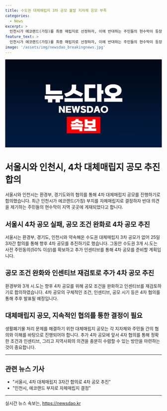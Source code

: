 ```yaml
---
title: 수도권 대체매립지 3차 공모 불발 지자체 응모 부족
categories:
  - News
excerpt: >
  인천시가 에코랜드(가칭)를 최종 매립지로 선정하자, 이에 반대하는 주민들의 현수막이 등장했다. 지난 3월 28일부터 진행된 수도권 대체매립지 3차 공모에는 지자체 응모가 없었고, 이에 환경부와 3개 시·도는 공모 조건 완화와 인센티브 재검토를 통해 4차 공모를 추진하기로 합의했다. 구체적인 조건은 추후 발표될 예정이며, 대체매립지 유치조건으로 특별지원금 3000억 원을 내걸었다.
feature_text: >
  인천시가 에코랜드(가칭)를 최종 매립지로 선정하자, 이에 반대하는 주민들의 현수막이 등장했다. 지난 3월 28일부터 진행된 수도권 대체매립지 3차 공모에는 지자체 응모가 없었고, 이에 환경부와 3개 시·도는 공모 조건 완화와 인센티브 재검토를 통해 4차 공모를 추진하기로 합의했다. 구체적인 조건은 추후 발표될 예정이며, 대체매립지 유치조건으로 특별지원금 3000억 원을 내걸었다.
image: '/assets/img/newsdao_breakingnews.jpg'
---
```


<p><img src="/assets/img/newsdao_breakingnews.jpg" alt="implanttips 속보" /></p>

<h1>서울시와 인천시, 4차 대체매립지 공모 추진 합의</h1>

<p data-ke-size="size16">서울시와 인천시는 환경부, 경기도와의 협의를 통해 4차 대체매립지 공모를 진행하기로 합의했습니다. 최근 인천시가 에코랜드(가칭) 부지를 자체매립지로 결정하자 반대 의견을 제기하는 주민들의 현수막이 지역 곳곳에 게재되었다고 합니다.</p>

<h2 data-ke-size="size26">서울시 4차 공모 실패, 공모 조건 완화로 4차 공모 추진</h2>

<p data-ke-size="size16">서울시는 환경부, 경기도, 인천시와 약속해온 수도권 대체매립지 3차 공모가 없어 25일 3자간 합의를 통해 향후 4차 공모를 추진하기로 했습니다. 그동안 수도권 3개 시․도는 사전 주민동의(50% 이상)를 확보하고 추가 인센티브를 통해 4차 공모를 준비할 계획입니다.</p>

<h2 data-ke-size="size26">공모 조건 완화와 인센티브 재검토로 추가 4차 공모 추진</h2>

<p data-ke-size="size16">환경부와 3개 시․도는 향후 4차 공모를 위해 공모 조건을 완화하고 인센티브를 재검토하기로 합의하였습니다. 4차 공모의 구체적인 조건, 인센티브, 공모 시기 등은 4자 협의를 통해 추후 발표될 예정입니다.</p>

<h2 data-ke-size="size26">대체매립지 공모, 지속적인 협의를 통한 결정이 필요</h2>

<p data-ke-size="size16">생활폐기물 처리 문제를 해결하기 위한 대체매립지 공모는 각 지자체와 주민들 간의 협의와 이해를 바탕으로 진행되어야 합니다. 추가 4차 공모에 앞서 4자 협의를 통해 정확한 조건과 인센티브, 그리고 지역사회의 의견을 충분히 수렴할 수 있는 방안을 마련하는 것이 중요합니다.</p>

<hr>

<h2 data-ke-size="size26">관련 뉴스 기사</h2>

<ul>
    <li>"서울시, 4차 대체매립지 3자간 합의로 4차 공모 추진"</li>
    <li>"인천시, 에코랜드 부지로 자체매립지 결정"</li>
</ul>

<hr>
실시간 뉴스 속보는, <a href="https://newsdao.kr" rel="dofollow">https://newsdao.kr</a>


